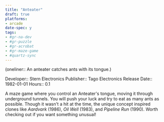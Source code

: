 ```yaml
---
title: "Anteater"
draft: true
platforms:
- arcade
date-spec: y
tags:
- #gr-na-dev 
- #gr-puzzle 
- #gr-acrobat 
- #gr-maze-game 
- #quartz-sync
---
```


(oneliner:: An anteater catches ants with its tongue.)

Developer:: Stern Electronics
Publisher:: Tago Electronics
Release Date:: 1982-01-01
Hours:: 0.1

A maze game where you control an Anteater's tongue, moving it through underground tunnels. You will push your luck and try to eat as many ants as possible. Though it wasn't a hit at the time, the unique concept inspired clones like *Aardvark* (1986), *Oil Well* (1983), and *Pipeline Run* (1990). Worth checking out if you want something unusual!